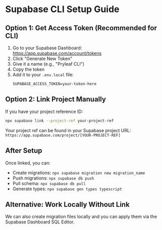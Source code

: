 # Supabase CLI Setup Guide

## Option 1: Get Access Token (Recommended for CLI)

1. Go to your Supabase Dashboard: https://app.supabase.com/account/tokens
2. Click "Generate New Token"
3. Give it a name (e.g., "Pryleaf CLI")
4. Copy the token
5. Add it to your `.env.local` file:
   ```
   SUPABASE_ACCESS_TOKEN=your-token-here
   ```

## Option 2: Link Project Manually

If you have your project reference ID:
```bash
npx supabase link --project-ref your-project-ref
```

Your project ref can be found in your Supabase project URL:
`https://app.supabase.com/project/[YOUR-PROJECT-REF]`

## After Setup

Once linked, you can:
- Create migrations: `npx supabase migration new migration_name`
- Push migrations: `npx supabase db push`
- Pull schema: `npx supabase db pull`
- Generate types: `npx supabase gen types typescript`

## Alternative: Work Locally Without Link

We can also create migration files locally and you can apply them via the Supabase Dashboard SQL Editor.

